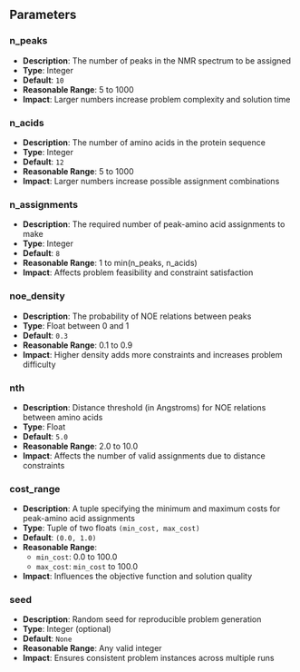 ## Parameters

### n_peaks
- **Description**: The number of peaks in the NMR spectrum to be assigned
- **Type**: Integer
- **Default**: `10`
- **Reasonable Range**: 5 to 1000
- **Impact**: Larger numbers increase problem complexity and solution time

### n_acids
- **Description**: The number of amino acids in the protein sequence
- **Type**: Integer
- **Default**: `12`
- **Reasonable Range**: 5 to 1000
- **Impact**: Larger numbers increase possible assignment combinations

### n_assignments
- **Description**: The required number of peak-amino acid assignments to make
- **Type**: Integer
- **Default**: `8`
- **Reasonable Range**: 1 to min(n_peaks, n_acids)
- **Impact**: Affects problem feasibility and constraint satisfaction

### noe_density
- **Description**: The probability of NOE relations between peaks
- **Type**: Float between 0 and 1
- **Default**: `0.3`
- **Reasonable Range**: 0.1 to 0.9
- **Impact**: Higher density adds more constraints and increases problem difficulty

### nth
- **Description**: Distance threshold (in Angstroms) for NOE relations between amino acids
- **Type**: Float
- **Default**: `5.0`
- **Reasonable Range**: 2.0 to 10.0
- **Impact**: Affects the number of valid assignments due to distance constraints

### cost_range
- **Description**: A tuple specifying the minimum and maximum costs for peak-amino acid assignments
- **Type**: Tuple of two floats `(min_cost, max_cost)`
- **Default**: `(0.0, 1.0)`
- **Reasonable Range**:
  - `min_cost`: 0.0 to 100.0
  - `max_cost`: `min_cost` to 100.0
- **Impact**: Influences the objective function and solution quality

### seed
- **Description**: Random seed for reproducible problem generation
- **Type**: Integer (optional)
- **Default**: `None`
- **Reasonable Range**: Any valid integer
- **Impact**: Ensures consistent problem instances across multiple runs